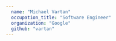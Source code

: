 ```yaml
---
  name: "Michael Vartan"
  occupation_title: "Software Engineer"
  organization: "Google"
  github: "vartan"
---
```

